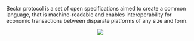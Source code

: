 

Beckn protocol is a set of open specifications aimed to create a common language, that is machine-readable and enables interoperability for economic transactions between disparate platforms of any size and form.

<p align="center">
  <img src="https://github.com/Code4GovTech/c4gt-milestones/assets/134908806/5f40ef29-02e4-4d10-bb44-40cc9f6504c3"/>
</p>

